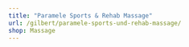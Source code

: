 ```yaml
---
title: "Paramele Sports & Rehab Massage"
url: /gilbert/paramele-sports-und-rehab-massage/
shop: Massage
---
```

